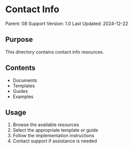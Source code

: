 # Contact Info
Parent: 08 Support
Version: 1.0
Last Updated: 2024-12-22

## Purpose
This directory contains contact info resources.

## Contents
- Documents
- Templates
- Guides
- Examples

## Usage
1. Browse the available resources
2. Select the appropriate template or guide
3. Follow the implementation instructions
4. Contact support if assistance is needed
